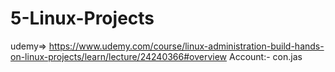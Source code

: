 # 5-Linux-Projects
udemy=> https://www.udemy.com/course/linux-administration-build-hands-on-linux-projects/learn/lecture/24240366#overview
Account:- con.jas
